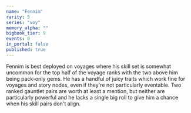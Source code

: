 ```yaml
---
name: "Fennim"
rarity: 5
series: "voy"
memory_alpha: ""
bigbook_tier: 9
events: 0
in_portal: false
published: true
---
```


Fennim is best deployed on voyages where his skill set is somewhat uncommon for the top half of the voyage ranks with the two above him being pack-only gems. He has a handful of juicy traits which work fine for voyages and story nodes, even if they're not particularly eventable. Two ranked gauntlet pairs are worth at least a mention, but neither are particularly powerful and he lacks a single big roll to give him a chance when his skill pairs don't align.

